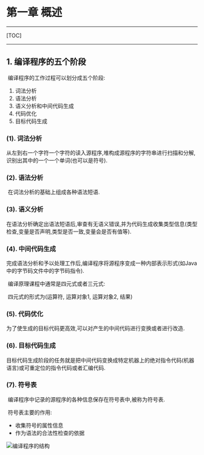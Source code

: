 # 第一章 概述

------

[TOC]

------

## 1. 编译程序的五个阶段

​		编译程序的工作过程可以划分成五个阶段:

1.  词法分析
1.  语法分析
1.  语义分析和中间代码生成
1.  代码优化
1.  目标代码生成

### (1). 词法分析

​		从左到右一个字符一个字符的读入源程序,堆构成源程序的字符串进行扫描和分解,识别出其中的一个一个单词(也可以是符号).

### (2). 语法分析

​		在词法分析的基础上组成各种语法短语. 

### (3). 语义分析

​		在语法分析确定出语法短语后,审查有无语义错误,并为代码生成收集类型信息(类型检查,变量是否声明,类型是否一致,变量会是否有值等).

### (4). 中间代码生成

​		完成语法分析和予以处理工作后,编译程序将源程序变成一种内部表示形式(如Java中的字节码文件中的字节码指令).

​		编译原理课程中通常是四元式或者三元式:

​		四元式的形式为(运算符, 运算对象1, 运算对象2, 结果)

### (5). 代码优化

​		为了使生成的目标代码更高效,可以对产生的中间代码进行变换或者进行改造.

### (6). 目标代码生成

​		目标代码生成阶段的任务就是把中间代码变换成特定机器上的绝对指令代码(机器语言)或可重定位的指令代码或者汇编代码.

### (7). 符号表

​		编译程序中记录的源程序的各种信息保存在符号表中,被称为符号表.

​		符号表主要的作用:

-   收集符号的属性信息
-   作为语法的合法性检查的依据

![编译程序的结构](http://benjaminlee.cn:8989/hello/images/1568725284459.png)